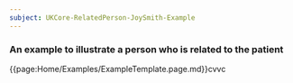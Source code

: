 ```yaml
---
subject: UKCore-RelatedPerson-JoySmith-Example
---
```

### An example to illustrate a person who is related to the patient

{{page:Home/Examples/ExampleTemplate.page.md}}cvvc